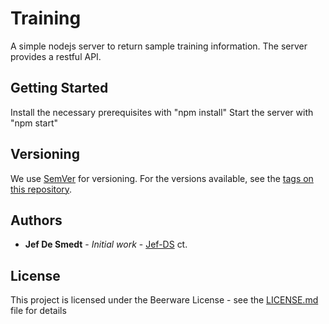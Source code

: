 # Training

A simple nodejs server to return sample training information. The server provides a restful API.

## Getting Started

Install the necessary prerequisites with "npm install"
Start the server with "npm start"


## Versioning

We use [SemVer](http://semver.org/) for versioning. For the versions available, see the [tags on this repository](https://github.com/traningserver/tags). 

## Authors

* **Jef De Smedt** - *Initial work* - [Jef-DS](https://github.com/Jef-DS)
ct.

## License

This project is licensed under the Beerware License - see the [LICENSE.md](LICENSE.md) file for details